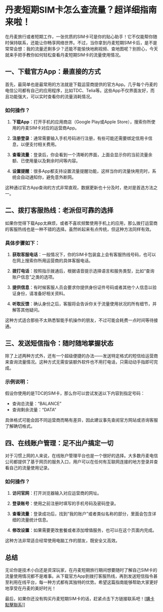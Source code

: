 # 丹麦短期SIM卡怎么查流量？超详细指南来啦！

在丹麦旅行或者短期工作，一张优质的SIM卡可是你的贴心助手！它不仅能帮你随时保持联系，还能让你畅享网络世界。不过，当你拿到丹麦短期SIM卡后，是不是常常会想：我的流量还剩多少？还能不能愉快地刷视频、查地图呢？别担心，今天就来手把手教你如何轻松查看丹麦短期SIM卡的流量使用情况。

## 一、下载官方App：最直接的方式

首先，最简单也是最常用的方法就是下载运营商提供的官方App。几乎每个丹麦的电信公司都有自己的应用程序，比如TDC、Telia等。这些App不仅界面友好，而且功能强大，可以实时查看你的流量消耗情况。

### 如何操作？

1. **下载App**：打开手机的应用商店（Google Play或Apple Store），搜索你所使用的丹麦SIM卡对应的运营商App。
   
2. **注册登录**：通常需要输入手机号码进行注册，有些可能还需要绑定信用卡信息，以便支付相关费用。

3. **查看流量**：登录后，你会看到一个清晰的界面，上面会显示你的当前流量余额、已使用量以及剩余时间等内容。

4. **设置提醒**：很多App都支持设置流量提醒功能，这样当你的流量快用完时，系统会自动通知你，避免意外断网。

这种通过官方App查询的方式非常直观，数据更新也十分及时，绝对是首选方法之一。

## 二、拨打客服热线：老派但可靠的选择

如果你觉得下载App太麻烦，或者不喜欢频繁使用手机上的应用，那么拨打运营商的客服热线也是一种不错的选择。虽然听起来有点传统，但这种方法同样有效。

### 具体步骤如下：

1. **获取客服电话**：一般情况下，你的SIM卡包装盒上会有客服热线号码，也可以在网上搜索你所用运营商的具体客服电话。

2. **拨打电话**：按照指示拨通后，根据语音提示选择语言和服务类型，比如“查询账户信息”之类的选项。

3. **提供信息**：有时候客服人员会要求你提供身份证件号码或者其他个人信息以验证身份，请准备好相关资料。

4. **听取反馈**：确认身份之后，客服将会告诉你关于流量使用状况的所有细节，并解答其他疑问。

这种方式适合那些不太熟悉智能手机操作的朋友，不过可能会耗费一点时间等待接通。

## 三、发送短信指令：随时随地掌握状态

除了上述两种方式外，还有一个超级便捷的办法——发送特定格式的短信给运营商来查询流量情况。这种方式无需安装额外软件也不用打电话，只需动动手指即可完成。

### 示例说明：

假设你使用的是TDC的SIM卡，那么你可以尝试发送以下内容到指定号码：

- 查询总流量：“BALANCE”
- 查询剩余流量：“DATA”

具体格式可能会因不同运营商而略有差异，因此建议事先查阅官方网站或咨询客服了解确切格式。

## 四、在线账户管理：足不出户搞定一切

对于习惯上网的人来说，在线账户管理平台也是一个很好的选择。大多数丹麦电信公司都提供了基于网页的服务入口，用户可以在任何有互联网连接的地方登录并查看自己的流量使用记录。

### 如何操作？

1. **访问官网**：打开浏览器输入对应运营商的网址。

2. **登录账号**：使用之前注册时填写的手机号码及密码登录。

3. **查看流量**：登录成功后，找到“我的账户”或者类似名称的部分，里面会包含详细的流量统计信息。

4. **修改设置**：如果需要更改套餐或者添加增值服务，也可以在这个页面内完成。

这种方法非常适合经常使用电脑工作的朋友，既安全又高效。

## 总结

无论你是技术小白还是资深玩家，在丹麦短期旅行期间想要随时了解自己SIM卡的流量使用情况都不是难事。从下载官方App到拨打客服热线，再到发送短信指令甚至利用在线平台，每一种方式都有其独特的优势。希望这篇指南能够帮助大家更好地享受在丹麦的美好时光！

最后，如果你还没有购买丹麦短期SIM卡的话，赶紧点击下方链接联系吧！[[購卡點擊聯系](https://t.me/s/esim1088)]]